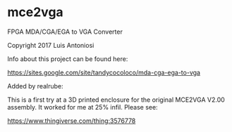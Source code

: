 # mce2vga

FPGA MDA/CGA/EGA to VGA Converter

Copyright 2017 Luis Antoniosi

Info about this project can be found here:

https://sites.google.com/site/tandycocoloco/mda-cga-ega-to-vga

Added by realrube:

This is a first try at a 3D printed enclosure for the original MCE2VGA V2.00 assembly.  It worked for me at 25% infil.  Please see:

https://www.thingiverse.com/thing:3576778

